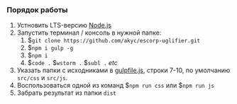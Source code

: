### Порядок работы

1. Устновить LTS-версию [Node.js](https://nodejs.org/en/download/)
2. Запустить терминал / консоль в нужной папке:
   1. $`git clone https://github.com/akyc/escorp-uglifier.git`
   2. $`npm i gulp -g`
   3. $`npm i`
   4. $`code .` $`wstorm .` $`subl .` _etc_
3. Указать папки с исходниками в [gulpfile.js](../blob/master/gulpfile.js), строки 7-10, по умолчанию `src/css` и `src/js`.
4. Воспользоваться одной из команд $`npm run css` или $`npm run js`
5. Забрать результат из папки `dist`
